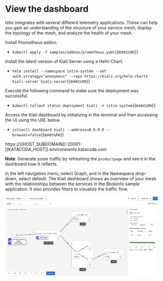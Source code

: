 # View the dashboard

Istio integrates with several different telemetry applications. These can help you gain an understanding of the structure of your service mesh, display the topology of the mesh, and analyze the health of your mesh.

Install Prometheus addon. 

- `kubectl apply -f samples/addons/prometheus.yaml`{{execute}}

Install the latest version of Kiali Server using a Helm Chart. 

- `helm install --namespace istio-system --set auth.strategy="anonymous" --repo https://kiali.org/helm-charts kiali-server kiali-server`{{execute}}

Execute the following command to make sure the deployment was successful.

- `kubectl rollout status deployment kiali -n istio-system`{{execute}}

Access the Kiali dashboard by initializing in the terminal and then accessing the UI using the URL below.

- `istioctl dashboard kiali --address=0.0.0.0 --browser=false`{{execute}}

https://[[HOST_SUBDOMAIN]]-20001-[[KATACODA_HOST]].environments.katacoda.com

**Note**: Generate some traffic by refreshing the `productpage` and see it in the dashboard how it reflects.

In the left navigation menu, select Graph, and in the Namespace drop-down, select default.
The Kiali dashboard shows an overview of your mesh with the relationships between the services in the Bookinfo sample application. It also provides filters to visualize the traffic flow.

![Kiali Dashboard](./assets/kiali.png)